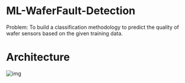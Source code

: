 # ML-WaferFault-Detection
Problem: To build a classification methodology to predict the quality of wafer sensors based on the given training data. 

# Architecture
![img](https://raw.githubusercontent.com/c17hawke/FSDS_NOV_deepCNNClassifier/main/docs/images/Data%20Ingestion%402x%20(1).png)
